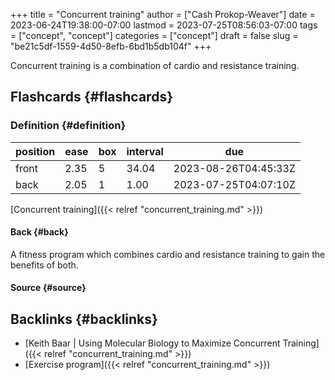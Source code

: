 +++
title = "Concurrent training"
author = ["Cash Prokop-Weaver"]
date = 2023-06-24T19:38:00-07:00
lastmod = 2023-07-25T08:56:03-07:00
tags = ["concept", "concept"]
categories = ["concept"]
draft = false
slug = "be21c5df-1559-4d50-8efb-6bd1b5db104f"
+++

Concurrent training is a combination of cardio and resistance training.


## Flashcards {#flashcards}


### Definition {#definition}

| position | ease | box | interval | due                  |
|----------|------|-----|----------|----------------------|
| front    | 2.35 | 5   | 34.04    | 2023-08-26T04:45:33Z |
| back     | 2.05 | 1   | 1.00     | 2023-07-25T04:07:10Z |

[Concurrent training]({{< relref "concurrent_training.md" >}})


#### Back {#back}

A fitness program which combines cardio and resistance training to gain the benefits of both.


#### Source {#source}


## Backlinks {#backlinks}

-   [Keith Baar | Using Molecular Biology to Maximize Concurrent Training]({{< relref "concurrent_training.md" >}})
-   [Exercise program]({{< relref "concurrent_training.md" >}})
